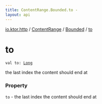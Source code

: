 ```yaml
---
title: ContentRange.Bounded.to - 
layout: api
---
```


<div class='api-docs-breadcrumbs'><a href="../../index.html">io.ktor.http</a> / <a href="../index.html">ContentRange</a> / <a href="index.html">Bounded</a> / <a href="./to.html">to</a></div>

# to

<div class="signature"><code><span class="keyword">val </span><span class="identifier">to</span><span class="symbol">: </span><a href="https://kotlinlang.org/api/latest/jvm/stdlib/kotlin/-long/index.html"><span class="identifier">Long</span></a></code></div>

the last index the content should end at

### Property

<code>to</code> - the last index the content should end at